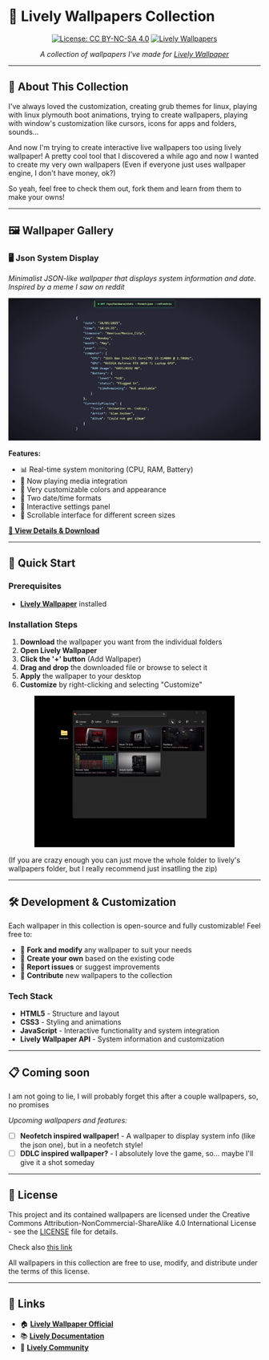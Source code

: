 # 🌟 Lively Wallpapers Collection

<div align="center">

[![License: CC BY-NC-SA 4.0](https://img.shields.io/badge/License-CC%20BY--NC--SA%204.0-lightgrey.svg?style=for-the-badge)](https://creativecommons.org/licenses/by-nc-sa/4.0/) [![Lively Wallpapers](https://img.shields.io/badge/Lively-Wallpapers-blue.svg?style=for-the-badge)](https://github.com/rocksdanister/lively)

*A collection of wallpapers I've made for [Lively Wallpaper](https://github.com/rocksdanister/lively)*

</div>

---

## 🎨 About This Collection

I've always loved the customization, creating grub themes for linux, playing with linux plymouth boot animations, trying to create wallpapers, playing with window's customization like cursors, icons for apps and folders, sounds...

And now I'm trying to create interactive live wallpapers too using lively wallpaper!
A pretty cool tool that I discovered a while ago and now I wanted to create my very own wallpapers (Even if everyone just uses wallpaper engine, I don't have money, ok?)

So yeah, feel free to check them out, fork them and learn from them to make your owns!

---

## 🖼️ Wallpaper Gallery

### 🖥️ Json System Display
*Minimalist JSON-like wallpaper that displays system information and date. Inspired by a meme I saw on reddit*

<div align="center">
<img src="Json-System-Display/src/lively_p.gif" width="600" alt="Json System Display Preview">
</div>

**Features:**
- 📊 Real-time system monitoring (CPU, RAM, Battery)
- 🎵 Now playing media integration
- 🎨 Very customizable colors and appearance
- 📅 Two date/time formats
- 🔧 Interactive settings panel
- 📜 Scrollable interface for different screen sizes

**[📁 View Details & Download](./Json-System-Display/)**

---

## 🚀 Quick Start

### Prerequisites
- **[Lively Wallpaper](https://github.com/rocksdanister/lively/releases)** installed

### Installation Steps
1. **Download** the wallpaper you want from the individual folders
2. **Open Lively Wallpaper**
3. **Click the '+' button** (Add Wallpaper)
4. **Drag and drop** the downloaded file or browse to select it
5. **Apply** the wallpaper to your desktop
6. **Customize** by right-clicking and selecting "Customize"

<div align="center">
<img src="Json-System-Display/Images/InstallationGuide.gif" width="400" alt="Installation Guide">
</div>

(If you are crazy enough you can just move the whole folder to lively's wallpapers folder, but I really recommend just insatlling the zip)

---

## 🛠️ Development & Customization

Each wallpaper in this collection is open-source and fully customizable! Feel free to:

- 🔧 **Fork and modify** any wallpaper to suit your needs
- 🎨 **Create your own** based on the existing code
- 🐛 **Report issues** or suggest improvements
- 🤝 **Contribute** new wallpapers to the collection

### Tech Stack
- **HTML5** - Structure and layout
- **CSS3** - Styling and animations
- **JavaScript** - Interactive functionality and system integration
- **Lively Wallpaper API** - System information and customization

---

## 📋 Coming soon
I am not going to lie, I will probably forget this after a couple wallpapers, so, no promises

*Upcoming wallpapers and features:*

- [ ] **Neofetch inspired wallpaper!** - A wallpaper to display system info (like the json one), but in a neofetch style!
- [ ] **DDLC inspired wallpaper?** - I absolutely love the game, so... maybe I'll give it a shot someday

---

## 📄 License

This project and its contained wallpapers are licensed under the Creative Commons Attribution-NonCommercial-ShareAlike 4.0 International License - see the [LICENSE](LICENSE) file for details.

Check also [this link](https://creativecommons.org/licenses/by-nc-sa/4.0/)

All wallpapers in this collection are free to use, modify, and distribute under the terms of this license.

---

## 🔗 Links

- 🏠 **[Lively Wallpaper Official](https://github.com/rocksdanister/lively)** 
- 📚 **[Lively Documentation](https://github.com/rocksdanister/lively/wiki)** 
- 💬 **[Lively Community](https://github.com/rocksdanister/lively/discussions)** 